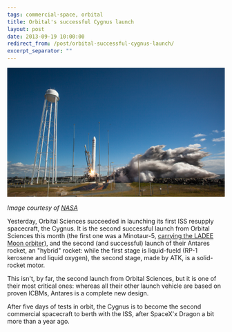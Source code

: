 ```yaml
---
tags: commercial-space, orbital
title: Orbital's successful Cygnus launch
layout: post
date: 2013-09-19 10:00:00
redirect_from: /post/orbital-successful-cygnus-launch/
excerpt_separator: ""
---
```


![Antares lifts off, headed to the ISS][1]

_Image courtesy of [NASA][2]_

Yesterday, Orbital Sciences succeeded in launching its first ISS resupply spacecraft, the Cygnus. It is the second successful launch from Orbital Sciences this month (the first one was a Minotaur-5, [carrying the LADEE Moon orbiter][3]), and the second (and successful) launch of their Antares rocket, an "hybrid" rocket: while the first stage is liquid-fueld (RP-1 kerosene and liquid oxygen), the second stage, made by ATK, is a solid-rocket motor.

This isn't, by far, the second launch from Orbital Sciences, but it is one of their most critical ones: whereas all their other launch vehicle are based on proven ICBMs, Antares is a complete new design.

After five days of tests in orbit, the Cygnus is to become the second commercial spacecraft to berth with the ISS, after SpaceX'x Dragon a bit more than a year ago.

[1]: /static/media/2013/09/antares_cots.jpg
[2]: http://www.flickr.com/photos/nasahqphoto/9805643735/in/set-72157635605183696
[3]: http://www.nasa.gov/mission_pages/ladee/main/index.html
